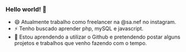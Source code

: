 ### Hello world! 👋

- 😄 Atualmente trabalho como freelancer na @sa.nef no instagram.
- ⚡ Tenho buscado aprender php, mySQL e javascript.
- 💬 Estou aprendendo a utilizar o Github e pretendendo postar alguns projetos e trabalhos que venho fazendo com o tempo.
